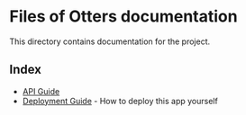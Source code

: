 # Files of Otters documentation

This directory contains documentation for the project.

## Index

- [API Guide](api.md)
- [Deployment Guide](deployment.md) - How to deploy this app yourself

